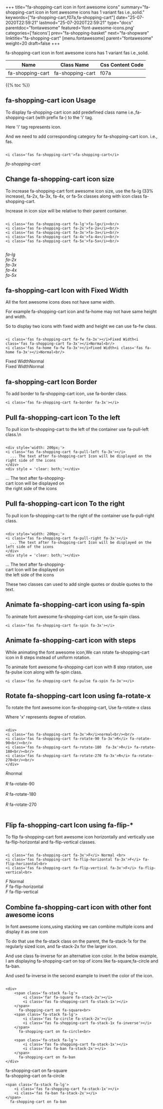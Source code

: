 +++
title="fa-shopping-cart icon in font awesome icons"
summary="fa-shopping-cart icon in font awesome icons has 1 variant fas i.e.,solid."
keywords=["fa-shopping-cart,f07a,fa-shopping-cart"]
date="25-07-2020T22:59:21"
lastmod="25-07-2020T22:59:21"
type="docs"
parentdoc="fontawesome"
featured='font-awesome-icons.png'
categories=['faicons']
prev="fa-shopping-basket"
next="fa-shopware"
linktitle="fa-shopping-cart"
[menu.fontawesome]
parent="fontawesome"
weight=20
draft=false
+++


fa-shopping-cart icon in font awesome icons has 1 variant fas i.e.,solid.

<div class='table-responsive'><table class='table'><thead><tr><th>Name</th><th>Class Name</th><th>Css Content Code</th></tr></thead><tbody><tr><td>fa-shopping-cart</td><td>fa-shopping-cart</td><td>f07a</td></tr></tbody></table></div>


{{% toc %}}


## fa-shopping-cart icon Usage

To display fa-shopping-cart icon add predefined class name i.e.,fa-shopping-cart (with prefix fa-) to the 'i' tag.

Here 'i' tag represents icon.

And we need to add corresponding category for fa-shopping-cart icon. i.e., fas.


```

<i class='fas fa-shopping-cart'>fa-shopping-cart</i>
```

<i class='fas fa-shopping-cart'>fa-shopping-cart</i>




## Change fa-shopping-cart icon size
To increase fa-shopping-cart font awesome icon size, use the fa-lg (33% increase), fa-2x, fa-3x, fa-4x, or fa-5x classes along with icon class fa-shopping-cart.

Increase in icon size will be relative to their parent container. 

```

<i class='fas fa-shopping-cart fa-lg'>fa-lg</i><br/>
<i class='fas fa-shopping-cart fa-2x'>fa-2x</i><br/>
<i class='fas fa-shopping-cart fa-3x'>fa-3x</i><br/>
<i class='fas fa-shopping-cart fa-4x'>fa-4x</i><br/>
<i class='fas fa-shopping-cart fa-5x'>fa-5x</i><br/>
            
```

<i class='fas fa-shopping-cart fa-lg'>fa-lg</i><br/>
<i class='fas fa-shopping-cart fa-2x'>fa-2x</i><br/>
<i class='fas fa-shopping-cart fa-3x'>fa-3x</i><br/>
<i class='fas fa-shopping-cart fa-4x'>fa-4x</i><br/>
<i class='fas fa-shopping-cart fa-5x'>fa-5x</i><br/>
            



## fa-shopping-cart Icon with Fixed Width 

All the font awesome icons does not have same width.

For example fa-shopping-cart icon and fa-home may not have same height and width.

So to display two icons with fixed width and height we can use fa-fw class.


```

<i class='fas fa-shopping-cart fa-fw fa-3x'></i>Fixed Width<i class='fas fa-shopping-cart fa-3x'></i>Normal<br/>
<i class='fas fa-home fa-fw fa-3x'></i>Fixed Width<i class='fas fa-home fa-3x'></i>Normal<br/>
```

<i class='fas fa-shopping-cart fa-fw fa-3x'></i>Fixed Width<i class='fas fa-shopping-cart fa-3x'></i>Normal<br/>
<i class='fas fa-home fa-fw fa-3x'></i>Fixed Width<i class='fas fa-home fa-3x'></i>Normal<br/>



## fa-shopping-cart Icon Border 

To add border to fa-shopping-cart icon, use fa-border class.


```
<i class='fas fa-shopping-cart fa-border fa-3x'></i>

```
<i class='fas fa-shopping-cart fa-border fa-3x'></i>





## Pull fa-shopping-cart icon To the left

To pull icon fa-shopping-cart to the left of the container use fa-pull-left class.\n

```

<div style='width: 200px;'>
<i class='fas fa-shopping-cart fa-pull-left fa-3x'></i>
  ... The text after fa-shopping-cart Icon will be displayed on the right side of the icons
</div>
<div style = 'clear: both;'></div>
```

<div style='width: 200px;'>
<i class='fas fa-shopping-cart fa-pull-left fa-3x'></i>
  ... The text after fa-shopping-cart Icon will be displayed on the right side of the icons
</div>
<div style = 'clear: both;'></div>




## Pull fa-shopping-cart icon To the right
To pull icon fa-shopping-cart to the right of the container use fa-pull-right class.

```

<div style='width: 200px;'>
<i class='fas fa-shopping-cart fa-pull-right fa-3x'></i>
  ... The text after fa-shopping-cart Icon will be displayed on the left side of the icons
</div>
<div style = 'clear: both;'></div>
```

<div style='width: 200px;'>
<i class='fas fa-shopping-cart fa-pull-right fa-3x'></i>
  ... The text after fa-shopping-cart Icon will be displayed on the left side of the icons
</div>
<div style = 'clear: both;'></div>

These two classes can used to add single quotes or double quotes to the text.


## Animate fa-shopping-cart icon using fa-spin
To animate font awesome fa-shopping-cart icon, use fa-spin class.

```
<i class='fas fa-shopping-cart fa-spin fa-3x'></i>
```
<i class='fas fa-shopping-cart fa-spin fa-3x'></i>




## Animate fa-shopping-cart icon with steps
While animating the font awesome icon,We can rotate fa-shopping-cart icon in 8 steps instead of uniform rotation.

To animate font awesome fa-shopping-cart icon with 8 step rotation, use fa-pulse icon along with fa-spin class.


```
<i class='fas fa-shopping-cart fa-pulse fa-spin fa-3x'></i>

```
<i class='fas fa-shopping-cart fa-pulse fa-spin fa-3x'></i>





## Rotate fa-shopping-cart Icon using fa-rotate-x
To rotate the font awesome icon fa-shopping-cart, Use fa-rotate-x class

Where 'x' represents degree of rotation.


```

<div>
<i class='fas fa-shopping-cart fa-3x'>R</i>normal<br/><br/>
<i class='fas fa-shopping-cart fa-rotate-90 fa-3x'>R</i> fa-rotate-90<br/><br/> 
<i class='fas fa-shopping-cart fa-rotate-180  fa-3x'>R</i> fa-rotate-180<br/><br/> 
<i class='fas fa-shopping-cart fa-rotate-270 fa-3x'>R</i> fa-rotate-270<br/><br/>
</div>
```

<div>
<i class='fas fa-shopping-cart fa-3x'>R</i>normal<br/><br/>
<i class='fas fa-shopping-cart fa-rotate-90 fa-3x'>R</i> fa-rotate-90<br/><br/> 
<i class='fas fa-shopping-cart fa-rotate-180  fa-3x'>R</i> fa-rotate-180<br/><br/> 
<i class='fas fa-shopping-cart fa-rotate-270 fa-3x'>R</i> fa-rotate-270<br/><br/>
</div>




## Flip fa-shopping-cart Icon using fa-flip-*
To flip fa-shopping-cart font awesome icon horizontally and vertically use fa-flip-horizontal and fa-flip-vertical classes. 

```

<i class='fas fa-shopping-cart fa-3x'>F</i> Normal <br>
<i class='fas fa-shopping-cart fa-flip-horizontal fa-3x'>F</i> fa-flip-horizontal<br>
<i class='fas fa-shopping-cart fa-flip-vertical fa-3x'>F</i> fa-flip-vertical<br>
```

<i class='fas fa-shopping-cart fa-3x'>F</i> Normal <br>
<i class='fas fa-shopping-cart fa-flip-horizontal fa-3x'>F</i> fa-flip-horizontal<br>
<i class='fas fa-shopping-cart fa-flip-vertical fa-3x'>F</i> fa-flip-vertical<br>




## Combine fa-shopping-cart icon with other font awesome icons
In font awesome icons,using stacking we can combine multiple icons and display it as one icon 

To do that use the fa-stack class on the parent, the fa-stack-1x for the regularly sized icon, and fa-stack-2x for the larger icon.

And use class fa-inverse for an alternative icon color. 
In the below example, I am displaying fa-shopping-cart on top of icons like fa-square,fa-circle and fa-ban.

And used fa-inverse in the second example to invert the color of the icon.

```

<div>
    <span class='fa-stack fa-lg'>
        <i class='far fa-square fa-stack-2x'></i>
        <i class='fas fa-shopping-cart fa-stack-1x'></i>
    </span>
      fa-shopping-cart on fa-square<br>
    <span class='fa-stack fa-lg'>
        <i class='fas fa-circle fa-stack-2x'></i>
        <i class='fas fa-shopping-cart fa-stack-1x fa-inverse'></i>
    </span>
      fa-shopping-cart on fa-circle<br>

    <span class='fa-stack fa-lg'>
        <i class='fas fa-shopping-cart fa-stack-1x'></i>
        <i class='fas fa-ban fa-stack-2x'></i>
    </span>
      fa-shopping-cart on fa-ban
</div>
```

<div>
    <span class='fa-stack fa-lg'>
        <i class='far fa-square fa-stack-2x'></i>
        <i class='fas fa-shopping-cart fa-stack-1x'></i>
    </span>
      fa-shopping-cart on fa-square<br>
    <span class='fa-stack fa-lg'>
        <i class='fas fa-circle fa-stack-2x'></i>
        <i class='fas fa-shopping-cart fa-stack-1x fa-inverse'></i>
    </span>
      fa-shopping-cart on fa-circle<br>

    <span class='fa-stack fa-lg'>
        <i class='fas fa-shopping-cart fa-stack-1x'></i>
        <i class='fas fa-ban fa-stack-2x'></i>
    </span>
      fa-shopping-cart on fa-ban
</div>






